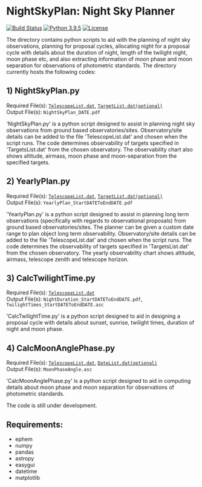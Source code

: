 # NightSkyPlan: Night Sky Planner #

[![Build Status](https://img.shields.io/badge/release-0.2-red)](https://github.com/sPaMFouR/NightSkyPlan)
[![Python 3.9.5](https://img.shields.io/badge/python3.9.5-nightskyplan-green)](https://www.python.org/downloads/release/python-395/)
[![License](https://img.shields.io/github/license/sPaMFouR/NightSkyPlan)](https://github.com/sPaMFouR/NightSkyPlan)

The directory contains python scripts to aid with the planning of night sky observations, planning for proposal cycles, allocating night for a proposal cycle with details about the duration of night, length of the twilight night, moon phase etc, and also extracting information of moon phase and moon separation for observations of photometric standards. The directory currently hosts the following codes:

## 1) NightSkyPlan.py
Required File(s): [`TelescopeList.dat`], [`TargetList.dat(optional)`]<br />
Output File(s): `NightSkyPlan_DATE.pdf`<br />

'NightSkyPlan.py' is a python script designed to assist in planning night sky observations from ground based observatories/sites. Observatory/site details can be added to the file 'TelescopeList.dat' and chosen when the script runs. The code determines observability of targets specified in 'TargetsList.dat' from the chosen observatory. The observability chart also shows altitude, airmass, moon phase and moon-separation from the specified targets.

## 2) YearlyPlan.py
Required File(s): [`TelescopeList.dat`], [`TargetList.dat(optional)`]<br />
Output File(s): `YearlyPlan_StartDATEToEndDATE.pdf`<br />

'YearlyPlan.py' is a python script designed to assist in planning long term observations (specifically with regards to observational proposals) from ground based observatories/sites. The planner can be given a custom date range to plan object long term observability. Observatory/site details can be added to the file 'TelescopeList.dat' and chosen when the script runs. The code determines the observability of targets specified in 'TargetsList.dat' from the chosen observatory. The yearly observability chart shows altitude, airmass, telescope zenith and telescope horizon.

## 3) CalcTwilightTime.py
Required File(s): [`TelescopeList.dat`]<br />
Output File(s): `NightDuration_StartDATEToEndDATE.pdf`, `TwilightTimes_StartDATEToEndDATE.asc`<br />

'CalcTwilightTime.py' is a python script designed to aid in designing a proposal cycle with details about sunset, sunrise, twilight times, duration of night and moon phase.

## 4) CalcMoonAnglePhase.py
Required File(s): [`TelescopeList.dat`], [`DateList.dat(optional)`]<br />
Output File(s): `MoonPhaseAngle.asc`<br />

'CalcMoonAnglePhase.py' is a python script designed to aid in computing details about moon phase and moon separation for observations of photometric standards.

[`TelescopeList.dat`]: https://github.com/sPaMFouR/NightSkyPlan/blob/master/TelescopeList.dat
[`TargetList.dat(optional)`]: https://github.com/sPaMFouR/NightSkyPlan/blob/master/TargetList.dat
[`DateList.dat(optional)`]: https://github.com/sPaMFouR/NightSkyPlan/blob/master/DateList.dat

The code is still under development.

Requirements:
-------

- ephem
- numpy
- pandas
- astropy
- easygui
- datetime
- matplotlib
